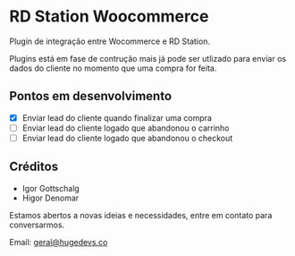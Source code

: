 # RD Station Woocommerce
Plugin de integração entre Wocommerce e RD Station.

Plugins está em fase de contrução mais já pode ser utlizado para enviar os dados do cliente no momento que uma compra for feita.


## Pontos em desenvolvimento
- [x] Enviar lead do cliente quando finalizar uma compra
- [ ] Enviar lead do cliente logado que abandonou o carrinho
- [ ] Enviar lead do cliente logado que abandonou o checkout

## Créditos
- Igor Gottschalg
- Higor Denomar


Estamos abertos a novas ideias e necessidades, entre em contato para conversarmos.

Email: geral@hugedevs.co
